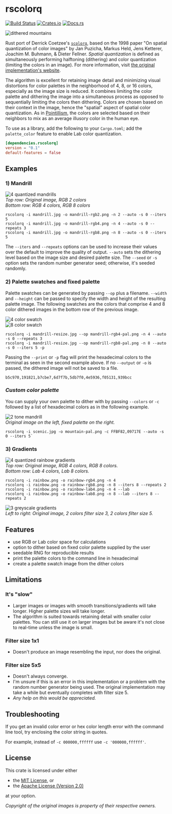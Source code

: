 # rscolorq
[![Build Status](https://travis-ci.com/okaneco/rscolorq.svg?branch=master)](https://travis-ci.com/okaneco/rscolorq)
[![Crates.io](https://img.shields.io/crates/v/rscolorq.svg)](https://crates.io/crates/rscolorq)
[![Docs.rs](https://docs.rs/rscolorq/badge.svg)](https://docs.rs/rscolorq)

![dithered mountains](gfx/mountain-colors6-repeats4.png)

Rust port of Derrick Coetzee's [`scolorq`][scolorq], based on the 1998 paper
"On spatial quantization of color images" by Jan Puzicha, Markus Held, Jens
Ketterer, Joachim M. Buhmann, & Dieter Fellner. *Spatial quantization* is
defined as simultaneously performing halftoning (dithering) and color
quantization (limiting the colors in an image). For more information, visit
[the original implementation's website][scolorq].

The algorithm is excellent for retaining image detail and minimizing visual
distortions for color palettes in the neighborhood of 4, 8, or 16 colors,
especially as the image size is reduced. It combines limiting the color palette
and dithering the image into a simultaneous process as opposed to sequentially
limiting the colors then dithering. Colors are chosen based on their context in
the image, hence the "spatial" aspect of spatial color quantization. As in
[Pointillism][Pointillism], the colors are selected based on their neighbors to
mix as an average illusory color in the human eye.

[scolorq]: http://people.eecs.berkeley.edu/~dcoetzee/downloads/scolorq/
[Pointillism]: https://en.wikipedia.org/wiki/Pointillism#Gallery

To use as a library, add the following to your `Cargo.toml`; add the
`palette_color` feature to enable Lab color quantization.

```toml
[dependencies.rscolorq]
version = "0.1"
default-features = false
```

## Examples

### **1) Mandrill**

![4 quantized mandrills](/gfx/mandrill-montage.png)  
*Top row: Original image, RGB 2 colors*  
*Bottom row: RGB 4 colors, RGB 8 colors*  

```
rscolorq -i mandrill.jpg -o mandrill-rgb2.png -n 2 --auto -s 0 --iters 5
rscolorq -i mandrill.jpg -o mandrill-rgb4.png -n 4 --auto -s 0 --repeats 3
rscolorq -i mandrill.jpg -o mandrill-rgb8.png -n 8 --auto -s 0 --iters 5
```

The `--iters` and `--repeats` options can be used to increase their values over
the default to improve the quality of output. `--auto` sets the dithering
level based on the image size and desired palette size. The `--seed` or `-s`
option sets the random number generator seed; otherwise, it's seeded randomly.

### **2) Palette swatches and fixed palette**

Palette swatches can be generated by passing `--op` plus a filename. `--width`
and `--height` can be passed to specify the width and height of the resulting
palette image. The following swatches are the colors that comprise 4 and 8 color
dithered images in the bottom row of the previous image.

![4 color swatch](/gfx/mandrill-rgb4-pal.png)  
![8 color swatch](/gfx/mandrill-rgb8-pal.png)  

```
rscolorq -i mandrill-resize.jpg --op mandrill-rgb4-pal.png -n 4 --auto -s 0 --repeats 3
rscolorq -i mandrill-resize.jpg --op mandrill-rgb8-pal.png -n 8 --auto -s 0 --iters 5 -p
```

Passing the `--print` or `-p` flag will print the hexadecimal colors to the
terminal as seen in the second example above. If no `--output` or `-o` is
passed, the dithered image will not be saved to a file.

```
b5c970,191821,b7cbe7,6d7f7b,5db7f0,4e5936,f05131,939bcc
```

### ***Custom color palette***

You can supply your own palette to dither with by passing `--colors` or
`-c` followed by a list of hexadecimal colors as in the following example.

![2 tone mandrill](/gfx/mountain.jpg)  
*Original image on the left, fixed palette on the right.*

```
rscolorq -i scenic.jpg -o mountain-pal.png -c FFBF82,09717E --auto -s 0 --iters 5`
```

### **3) Gradients**

![4 quantized rainbow gradients](/gfx/rainbow-montage.png)  
*Top row: Original image, RGB 4 colors, RGB 8 colors.*  
*Bottom row: Lab 4 colors, Lab 8 colors.*  

```
rscolorq -i rainbow.png -o rainbow-rgb4.png -n 4
rscolorq -i rainbow.png -o rainbow-rgb8.png -n 8 --iters 8 --repeats 2
rscolorq -i rainbow.png -o rainbow-lab4.png -n 4 --lab
rscolorq -i rainbow.png -o rainbow-lab8.png -n 8 --lab --iters 8 --repeats 2
```

![3 greyscale gradients](/gfx/gradient-orig-3-5.png)  
*Left to right: Original image, 2 colors filter size 3, 2 colors filter size 5.*

## **Features**
- use RGB or Lab color space for calculations
- option to dither based on fixed color palette supplied by the user
- seedable RNG for reproducible results
- print the palette colors to the command line in hexadecimal
- create a palette swatch image from the dither colors

## **Limitations**

### It's "slow"
- Larger images or images with smooth transitions/gradients will take longer.
Higher palette sizes will take longer.
- The algorithm is suited towards retaining detail with smaller color palettes.
You can still use it on larger images but be aware it's not close to real-time
unless the image is small.

### Filter size 1x1
- Doesn't produce an image resembling the input, nor does the original.

### Filter size 5x5
- Doesn't always converge.
- I'm unsure if this is an error in this implementation or a problem with the
random number generator being used. The original implementation may take a while
but eventually completes with filter size 5.
- *Any help on this would be appreciated.*

## **Troubleshooting**
If you get an invalid color error or hex color length error with the command
line tool, try enclosing the color string in quotes.

For example, instead of `-c 000000,ffffff` use `-c '000000,ffffff'`.

## **License**
This crate is licensed under either
- the [MIT License](LICENSE-MIT), or
- the [Apache License (Version 2.0)](LICENSE-APACHE)

at your option.

*Copyright of the original images is property of their respective owners.*
